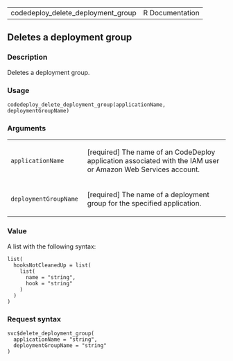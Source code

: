 <table style="width: 100%;">
<tbody>
<tr class="odd">
<td>codedeploy_delete_deployment_group</td>
<td style="text-align: right;">R Documentation</td>
</tr>
</tbody>
</table>

## Deletes a deployment group

### Description

Deletes a deployment group.

### Usage

    codedeploy_delete_deployment_group(applicationName, deploymentGroupName)

### Arguments

<table>
<colgroup>
<col style="width: 35%" />
<col style="width: 65%" />
</colgroup>
<tbody>
<tr class="odd">
<td><code
id="codedeploy_delete_deployment_group_:_applicationName">applicationName</code></td>
<td><p>[required] The name of an CodeDeploy application associated with
the IAM user or Amazon Web Services account.</p></td>
</tr>
<tr class="even">
<td><code
id="codedeploy_delete_deployment_group_:_deploymentGroupName">deploymentGroupName</code></td>
<td><p>[required] The name of a deployment group for the specified
application.</p></td>
</tr>
</tbody>
</table>

### Value

A list with the following syntax:

    list(
      hooksNotCleanedUp = list(
        list(
          name = "string",
          hook = "string"
        )
      )
    )

### Request syntax

    svc$delete_deployment_group(
      applicationName = "string",
      deploymentGroupName = "string"
    )
